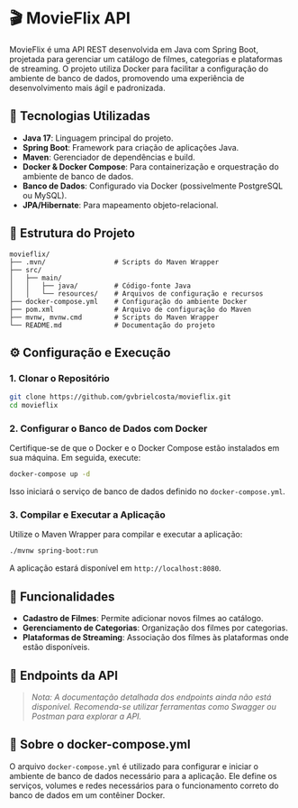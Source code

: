# 🎬 MovieFlix API

MovieFlix é uma API REST desenvolvida em Java com Spring Boot, projetada para gerenciar um catálogo de filmes, categorias e plataformas de streaming. O projeto utiliza Docker para facilitar a configuração do ambiente de banco de dados, promovendo uma experiência de desenvolvimento mais ágil e padronizada.

## 🚀 Tecnologias Utilizadas

- **Java 17**: Linguagem principal do projeto.
- **Spring Boot**: Framework para criação de aplicações Java.
- **Maven**: Gerenciador de dependências e build.
- **Docker & Docker Compose**: Para containerização e orquestração do ambiente de banco de dados.
- **Banco de Dados**: Configurado via Docker (possivelmente PostgreSQL ou MySQL).
- **JPA/Hibernate**: Para mapeamento objeto-relacional.

## 📁 Estrutura do Projeto

```
movieflix/
├── .mvn/                 # Scripts do Maven Wrapper
├── src/
│   ├── main/
│   │   ├── java/         # Código-fonte Java
│   │   └── resources/    # Arquivos de configuração e recursos
├── docker-compose.yml    # Configuração do ambiente Docker
├── pom.xml               # Arquivo de configuração do Maven
├── mvnw, mvnw.cmd        # Scripts do Maven Wrapper
└── README.md             # Documentação do projeto
```

## ⚙️ Configuração e Execução

### 1. Clonar o Repositório

```bash
git clone https://github.com/gvbrielcosta/movieflix.git
cd movieflix
```

### 2. Configurar o Banco de Dados com Docker

Certifique-se de que o Docker e o Docker Compose estão instalados em sua máquina. Em seguida, execute:

```bash
docker-compose up -d
```

Isso iniciará o serviço de banco de dados definido no `docker-compose.yml`.

### 3. Compilar e Executar a Aplicação

Utilize o Maven Wrapper para compilar e executar a aplicação:

```bash
./mvnw spring-boot:run
```

A aplicação estará disponível em `http://localhost:8080`.

## 📌 Funcionalidades

- **Cadastro de Filmes**: Permite adicionar novos filmes ao catálogo.
- **Gerenciamento de Categorias**: Organização dos filmes por categorias.
- **Plataformas de Streaming**: Associação dos filmes às plataformas onde estão disponíveis.

## 🔧 Endpoints da API

> *Nota: A documentação detalhada dos endpoints ainda não está disponível. Recomenda-se utilizar ferramentas como Swagger ou Postman para explorar a API.*

## 🐳 Sobre o docker-compose.yml

O arquivo `docker-compose.yml` é utilizado para configurar e iniciar o ambiente de banco de dados necessário para a aplicação. Ele define os serviços, volumes e redes necessários para o funcionamento correto do banco de dados em um contêiner Docker.


